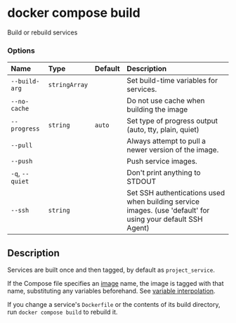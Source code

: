 # docker compose build

<!---MARKER_GEN_START-->
Build or rebuild services

### Options

| Name            | Type          | Default | Description                                                                                                 |
|:----------------|:--------------|:--------|:------------------------------------------------------------------------------------------------------------|
| `--build-arg`   | `stringArray` |         | Set build-time variables for services.                                                                      |
| `--no-cache`    |               |         | Do not use cache when building the image                                                                    |
| `--progress`    | `string`      | `auto`  | Set type of progress output (auto, tty, plain, quiet)                                                       |
| `--pull`        |               |         | Always attempt to pull a newer version of the image.                                                        |
| `--push`        |               |         | Push service images.                                                                                        |
| `-q`, `--quiet` |               |         | Don't print anything to STDOUT                                                                              |
| `--ssh`         | `string`      |         | Set SSH authentications used when building service images. (use 'default' for using your default SSH Agent) |


<!---MARKER_GEN_END-->

## Description

Services are built once and then tagged, by default as `project_service`.

If the Compose file specifies an
[image](https://github.com/compose-spec/compose-spec/blob/master/spec.md#image) name,
the image is tagged with that name, substituting any variables beforehand. See
[variable interpolation](https://github.com/compose-spec/compose-spec/blob/master/spec.md#interpolation).

If you change a service's `Dockerfile` or the contents of its build directory,
run `docker compose build` to rebuild it.
